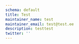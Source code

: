 ```yaml
---
schema: default
title: Test
maintainer_name: test
maintainer_email: test@test.ee
description: testtest
twitter: ''
---
```


